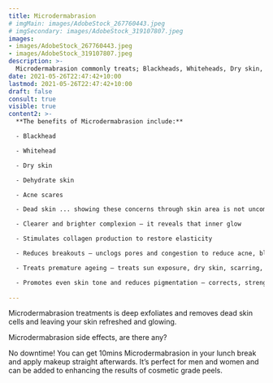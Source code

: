 ```yaml
---
title: Microdermabrasion
# imgMain: images/AdobeStock_267760443.jpeg
# imgSecondary: images/AdobeStock_319107807.jpeg
images:
- images/AdobeStock_267760443.jpeg
- images/AdobeStock_319107807.jpeg
description: >-
  Microdermabrasion commonly treats; Blackheads, Whiteheads, Dry skin, Dehydrated skin, Acne scares, Dead skin. You can get a 5-Step Microdermabrasion in your lunch break and apply makeup straight afterwards. 
date: 2021-05-26T22:47:42+10:00
lastmod: 2021-05-26T22:47:42+10:00
draft: false
consult: true
visible: true
content2: >-
  **The benefits of Microdermabrasion include:**

  - Blackhead

  - Whitehead

  - Dry skin

  - Dehydrate skin

  - Acne scares

  - Dead skin ... showing these concerns through skin area is not uncommon in people.

  - Clearer and brighter complexion – it reveals that inner glow

  - Stimulates collagen production to restore elasticity

  - Reduces breakouts – unclogs pores and congestion to reduce acne, blackheads and breakouts

  - Treats premature ageing – treats sun exposure, dry skin, scarring, fine lines and wrinkles

  - Promotes even skin tone and reduces pigmentation – corrects, strengthens and clarifies the skin
  
---
```

Microdermabrasion treatments is deep exfoliates and removes dead skin cells and leaving your skin refreshed and glowing.

Microdermabrasion side effects, are there any?

No downtime! You can get 10mins Microdermabrasion in your lunch break and apply makeup straight afterwards. It’s perfect for men and women and can be added to enhancing the results of cosmetic grade peels.
